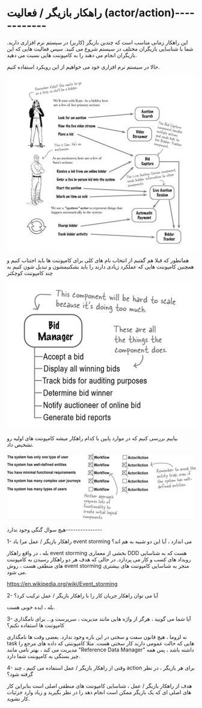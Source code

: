 # راهکار بازیگر / فعالیت (actor/action)------------

این راهکار زمانی مناسب است که چندین بازیگر (کاربر) در سیستم نرم افزاری دارید. شما با شناسایی بازیگران مختلف در سیستم شروع می کنید. سپس فعالیت هایی که این بازیگران انجام می دهند را به کامپوننت هایی نسبت می دهید.

حالا در سیستم نرم افزاری خود می خواهیم از این رویکرد استفاده کنیم.

![](./Images/Pasted%20image%2020240405115749.png)

همانطور که قبلا هم گفتیم از انتخاب نام های کلی برای کامپوننت ها باید اجتناب کنیم و همچنین کامپوننت هایی که عملکرد زیادی دارند را باید بشکنیمشون و تبدیل شون کنیم به چند کامپوننت کوچکتر

![](./Images/Pasted%20image%2020240405120249.png)

بیاییم بررسی کنیم که در موارد پایین با کدام راهکار میشه کامپوننت های اولیه رو تشخیص داد.

![](./Images/Pasted%20image%2020240405122017.png)

هیچ سوال گنگی وجود ندارد---------------

1- راهکار بازیگر / عمل مرا یاد event storming می اندازد ، آیا این دو شبیه به هم اند؟

بله ، در واقع راهکار event storming بخشی از معماری DDD هست که به شناسایی رویداد های کسب و کار می پردازد. در حالی که هدف هر دو راهکار رسیدن به کامپوننت های منطقی هست ، روش event storming منجر به شناسایی کامپوننت های بیشتری می شود.

https://en.wikipedia.org/wiki/Event_storming

2- آیا می توان راهکار جریان کار را با راهکار بازیگر / عمل ترکیب کرد؟

بله ، ایده خوبی هست. 

3- آیا شما می گویید ، هرگز از واژه هایی مانند مدیریت ، سرپرست و... برای نامگذاری کامپوننت ها استفاده نکنم؟

نه لزوما ، هیچ قانون سفت و سختی در این باره وجود ندارد. بعضی وقت ها نامگذاری task هایی که حالت عمومی دارند کار سختی هست. مثلا کامپوننتی که داده های مرجع را مدیریت می کند ، بهتر نامی مانند "Reference Data Manager" داشته باشد ، پس همه چیز بستگی به کامپوننت شما دارد.

4- وقتی از راهکار بازیگر / عمل استفاده می کنیم ، چند action برای هر بازیگر ، در نظر گرفته شود؟

هدف از راهکار بازیگر / عمل ، شناسایی کامپوننت های منطقی اصلی است بنابراین کار های اصلی ای که یک بازیگر ممکن است انجام دهد را در نظر بگیرید و زیاد وارد جزئیات کار نشوید.

